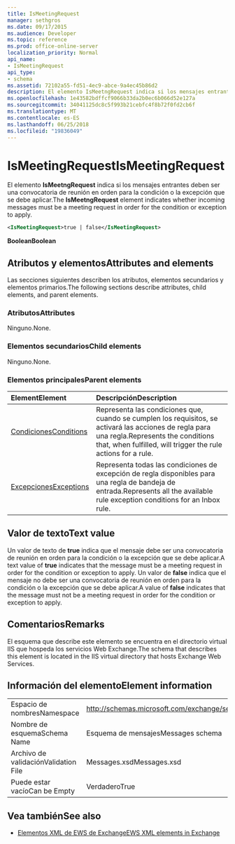 ```yaml
---
title: IsMeetingRequest
manager: sethgros
ms.date: 09/17/2015
ms.audience: Developer
ms.topic: reference
ms.prod: office-online-server
localization_priority: Normal
api_name:
- IsMeetingRequest
api_type:
- schema
ms.assetid: 72102a55-fd51-4ec9-abce-9a4ec45b86d2
description: El elemento IsMeetngRequest indica si los mensajes entrantes deben ser una convocatoria de reunión en orden para la condición o la excepción que se debe aplicar.
ms.openlocfilehash: 1e43582bdffcf9066b33da2b0ec6b066d52e127a
ms.sourcegitcommit: 34041125dc8c5f993b21cebfc4f8b72f0fd2cb6f
ms.translationtype: MT
ms.contentlocale: es-ES
ms.lasthandoff: 06/25/2018
ms.locfileid: "19836049"
---
```

# <a name="ismeetingrequest"></a><span data-ttu-id="5de1e-103">IsMeetingRequest</span><span class="sxs-lookup"><span data-stu-id="5de1e-103">IsMeetingRequest</span></span>

<span data-ttu-id="5de1e-104">El elemento **IsMeetngRequest** indica si los mensajes entrantes deben ser una convocatoria de reunión en orden para la condición o la excepción que se debe aplicar.</span><span class="sxs-lookup"><span data-stu-id="5de1e-104">The **IsMeetngRequest** element indicates whether incoming messages must be a meeting request in order for the condition or exception to apply.</span></span> 
  
```XML
<IsMeetingRequest>true | false</IsMeetingRequest>
```

 <span data-ttu-id="5de1e-105">**Boolean**</span><span class="sxs-lookup"><span data-stu-id="5de1e-105">**Boolean**</span></span>
## <a name="attributes-and-elements"></a><span data-ttu-id="5de1e-106">Atributos y elementos</span><span class="sxs-lookup"><span data-stu-id="5de1e-106">Attributes and elements</span></span>

<span data-ttu-id="5de1e-107">Las secciones siguientes describen los atributos, elementos secundarios y elementos primarios.</span><span class="sxs-lookup"><span data-stu-id="5de1e-107">The following sections describe attributes, child elements, and parent elements.</span></span>
  
### <a name="attributes"></a><span data-ttu-id="5de1e-108">Atributos</span><span class="sxs-lookup"><span data-stu-id="5de1e-108">Attributes</span></span>

<span data-ttu-id="5de1e-109">Ninguno.</span><span class="sxs-lookup"><span data-stu-id="5de1e-109">None.</span></span>
  
### <a name="child-elements"></a><span data-ttu-id="5de1e-110">Elementos secundarios</span><span class="sxs-lookup"><span data-stu-id="5de1e-110">Child elements</span></span>

<span data-ttu-id="5de1e-111">Ninguno.</span><span class="sxs-lookup"><span data-stu-id="5de1e-111">None.</span></span>
  
### <a name="parent-elements"></a><span data-ttu-id="5de1e-112">Elementos principales</span><span class="sxs-lookup"><span data-stu-id="5de1e-112">Parent elements</span></span>

|<span data-ttu-id="5de1e-113">**Element**</span><span class="sxs-lookup"><span data-stu-id="5de1e-113">**Element**</span></span>|<span data-ttu-id="5de1e-114">**Descripción**</span><span class="sxs-lookup"><span data-stu-id="5de1e-114">**Description**</span></span>|
|:-----|:-----|
|[<span data-ttu-id="5de1e-115">Condiciones</span><span class="sxs-lookup"><span data-stu-id="5de1e-115">Conditions</span></span>](conditions.md) <br/> |<span data-ttu-id="5de1e-116">Representa las condiciones que, cuando se cumplen los requisitos, se activará las acciones de regla para una regla.</span><span class="sxs-lookup"><span data-stu-id="5de1e-116">Represents the conditions that, when fulfilled, will trigger the rule actions for a rule.</span></span>  <br/> |
|[<span data-ttu-id="5de1e-117">Excepciones</span><span class="sxs-lookup"><span data-stu-id="5de1e-117">Exceptions</span></span>](exceptions.md) <br/> |<span data-ttu-id="5de1e-118">Representa todas las condiciones de excepción de regla disponibles para una regla de bandeja de entrada.</span><span class="sxs-lookup"><span data-stu-id="5de1e-118">Represents all the available rule exception conditions for an Inbox rule.</span></span>  <br/> |
   
## <a name="text-value"></a><span data-ttu-id="5de1e-119">Valor de texto</span><span class="sxs-lookup"><span data-stu-id="5de1e-119">Text value</span></span>

<span data-ttu-id="5de1e-120">Un valor de texto de **true** indica que el mensaje debe ser una convocatoria de reunión en orden para la condición o la excepción que se debe aplicar.</span><span class="sxs-lookup"><span data-stu-id="5de1e-120">A text value of **true** indicates that the message must be a meeting request in order for the condition or exception to apply.</span></span> <span data-ttu-id="5de1e-121">Un valor de **false** indica que el mensaje no debe ser una convocatoria de reunión en orden para la condición o la excepción que se debe aplicar.</span><span class="sxs-lookup"><span data-stu-id="5de1e-121">A value of **false** indicates that the message must not be a meeting request in order for the condition or exception to apply.</span></span> 
  
## <a name="remarks"></a><span data-ttu-id="5de1e-122">Comentarios</span><span class="sxs-lookup"><span data-stu-id="5de1e-122">Remarks</span></span>

<span data-ttu-id="5de1e-123">El esquema que describe este elemento se encuentra en el directorio virtual IIS que hospeda los servicios Web Exchange.</span><span class="sxs-lookup"><span data-stu-id="5de1e-123">The schema that describes this element is located in the IIS virtual directory that hosts Exchange Web Services.</span></span>
  
## <a name="element-information"></a><span data-ttu-id="5de1e-124">Información del elemento</span><span class="sxs-lookup"><span data-stu-id="5de1e-124">Element information</span></span>

|||
|:-----|:-----|
|<span data-ttu-id="5de1e-125">Espacio de nombres</span><span class="sxs-lookup"><span data-stu-id="5de1e-125">Namespace</span></span>  <br/> |http://schemas.microsoft.com/exchange/services/2006/messages  <br/> |
|<span data-ttu-id="5de1e-126">Nombre de esquema</span><span class="sxs-lookup"><span data-stu-id="5de1e-126">Schema Name</span></span>  <br/> |<span data-ttu-id="5de1e-127">Esquema de mensajes</span><span class="sxs-lookup"><span data-stu-id="5de1e-127">Messages schema</span></span>  <br/> |
|<span data-ttu-id="5de1e-128">Archivo de validación</span><span class="sxs-lookup"><span data-stu-id="5de1e-128">Validation File</span></span>  <br/> |<span data-ttu-id="5de1e-129">Messages.xsd</span><span class="sxs-lookup"><span data-stu-id="5de1e-129">Messages.xsd</span></span>  <br/> |
|<span data-ttu-id="5de1e-130">Puede estar vacío</span><span class="sxs-lookup"><span data-stu-id="5de1e-130">Can be Empty</span></span>  <br/> |<span data-ttu-id="5de1e-131">Verdadero</span><span class="sxs-lookup"><span data-stu-id="5de1e-131">True</span></span>  <br/> |
   
## <a name="see-also"></a><span data-ttu-id="5de1e-132">Vea también</span><span class="sxs-lookup"><span data-stu-id="5de1e-132">See also</span></span>



- [<span data-ttu-id="5de1e-133">Elementos XML de EWS de Exchange</span><span class="sxs-lookup"><span data-stu-id="5de1e-133">EWS XML elements in Exchange</span></span>](ews-xml-elements-in-exchange.md)

